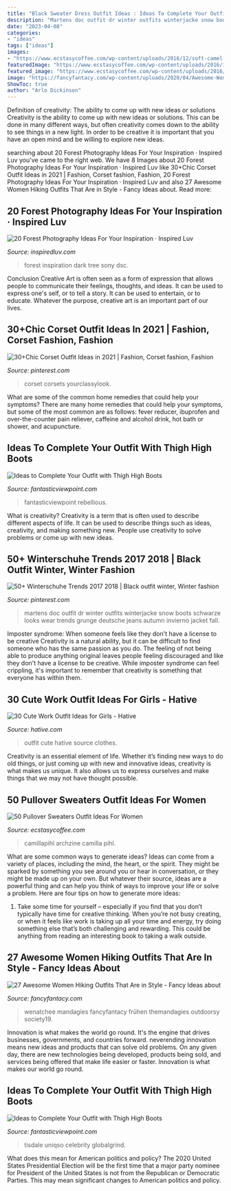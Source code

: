 ```yaml
---
title: "Black Sweater Dress Outfit Ideas : Ideas To Complete Your Outfit With Thigh High Boots"
description: "Martens doc outfit dr winter outfits winterjacke snow boots schwarze looks wear trends grunge deutsche jeans autumn invierno jacket fall"
date: "2023-04-08"
categories:
- "ideas"
tags: ["ideas"]
images:
- "https://www.ecstasycoffee.com/wp-content/uploads/2016/12/soft-camel-sweater-684x1024.jpg"
featuredImage: "https://www.ecstasycoffee.com/wp-content/uploads/2016/12/soft-camel-sweater-684x1024.jpg"
featured_image: "https://www.ecstasycoffee.com/wp-content/uploads/2016/12/soft-camel-sweater-684x1024.jpg"
image: "https://fancyfantacy.com/wp-content/uploads/2020/04/Awesome-Women-Hiking-Outfits-That-Are-in-Style-26.jpg"
ShowToc: true
author: "Arlo Dickinson"
---
```



Definition of creativity: The ability to come up with new ideas or solutions
Creativity is the ability to come up with new ideas or solutions. This can be done in many different ways, but often creativity comes down to the ability to see things in a new light. In order to be creative it is important that you have an open mind and be willing to explore new ideas.

	

		
searching about 20 Forest Photography Ideas For Your Inspiration · Inspired Luv you've came to the right web. We have 8 Images about 20 Forest Photography Ideas For Your Inspiration · Inspired Luv like 30+Chic Corset Outfit Ideas in 2021 | Fashion, Corset fashion, Fashion, 20 Forest Photography Ideas For Your Inspiration · Inspired Luv and also 27 Awesome Women Hiking Outfits That Are in Style - Fancy Ideas about. Read more:
		
    
## 20 Forest Photography Ideas For Your Inspiration · Inspired Luv

<img loading=lazy src="http://www.inspiredluv.com/wp-content/uploads/2016/12/forest_tree_dark_forest_photography.jpg" onerror="this.onerror=null;this.src='https://tse2.mm.bing.net/th?id=OIP.l6n_PpBvzvcaH6YMIGN73QHaNK&amp;pid=15.1';" alt="20 Forest Photography Ideas For Your Inspiration · Inspired Luv">

_Source: inspiredluv.com_

>forest inspiration dark tree sony dsc. 

	

Conclusion
Creative Art is often seen as a form of expression that allows people to communicate their feelings, thoughts, and ideas. It can be used to express one's self, or to tell a story. It can be used to entertain, or to educate. Whatever the purpose, creative art is an important part of our lives.

    
## 30+Chic Corset Outfit Ideas In 2021 | Fashion, Corset Fashion, Fashion

<img loading=lazy src="https://i.pinimg.com/736x/77/b5/48/77b548d3916c9a11feaffd52bfe7c648.jpg" onerror="this.onerror=null;this.src='https://tse1.mm.bing.net/th?id=OIP.fHfWG8wdiHKNzP3e_9ffzgHaLH&amp;pid=15.1';" alt="30+Chic Corset Outfit Ideas in 2021 | Fashion, Corset fashion, Fashion">

_Source: pinterest.com_

>corset corsets yourclassylook. 

	

What are some of the common home remedies that could help your symptoms?
There are many home remedies that could help your symptoms, but some of the most common are as follows: fever reducer, ibuprofen and over-the-counter pain reliever, caffeine and alcohol drink, hot bath or shower, and acupuncture.

    
## Ideas To Complete Your Outfit With Thigh High Boots

<img loading=lazy src="http://www.fantasticviewpoint.com/wp-content/uploads/2013/11/haute-rebellious-boots-haute-rebellious-skirt_400.jpg" onerror="this.onerror=null;this.src='https://tse3.mm.bing.net/th?id=OIP.J9bfUFo3c0PltqYK4CNWQAHaLH&amp;pid=15.1';" alt="Ideas to Complete Your Outfit with Thigh High Boots">

_Source: fantasticviewpoint.com_

>fantasticviewpoint rebellious. 

	

What is creativity?
Creativity is a term that is often used to describe different aspects of life. It can be used to describe things such as ideas, creativity, and making something new. People use creativity to solve problems or come up with new ideas.

    
## 50+ Winterschuhe Trends 2017 2018 | Black Outfit Winter, Winter Fashion

<img loading=lazy src="https://i.pinimg.com/736x/38/10/61/3810617ef44a366124e1803933d3c68c.jpg" onerror="this.onerror=null;this.src='https://tse4.mm.bing.net/th?id=OIP.wJ2bqWm11cjOlpj1rghangHaLH&amp;pid=15.1';" alt="50+ Winterschuhe Trends 2017 2018 | Black outfit winter, Winter fashion">

_Source: pinterest.com_

>martens doc outfit dr winter outfits winterjacke snow boots schwarze looks wear trends grunge deutsche jeans autumn invierno jacket fall. 

	

Imposter syndrome: When someone feels like they don't have a license to be creative
Creativity is a natural ability, but it can be difficult to find someone who has the same passion as you do. The feeling of not being able to produce anything original leaves people feeling discouraged and like they don't have a license to be creative. While imposter syndrome can feel crippling, it's important to remember that creativity is something that everyone has within them.

    
## 30 Cute Work Outfit Ideas For Girls - Hative

<img loading=lazy src="https://hative.com/wp-content/uploads/2015/02/work-outfit-ideas/12-cute-work-outfit-ideas-for-girls.jpg" onerror="this.onerror=null;this.src='https://tse3.mm.bing.net/th?id=OIP.i4hhF_9yc3z9SEtZLWgnlAHaLh&amp;pid=15.1';" alt="30 Cute Work Outfit Ideas for Girls - Hative">

_Source: hative.com_

>outfit cute hative source clothes. 

	

Creativity is an essential element of life. Whether it’s finding new ways to do old things, or just coming up with new and innovative ideas, creativity is what makes us unique. It also allows us to express ourselves and make things that we may not have thought possible.

    
## 50 Pullover Sweaters Outfit Ideas For Women

<img loading=lazy src="https://www.ecstasycoffee.com/wp-content/uploads/2016/12/soft-camel-sweater-684x1024.jpg" onerror="this.onerror=null;this.src='https://tse1.mm.bing.net/th?id=OIP.-V1GUQPv-6T20lGtUD413wHaLF&amp;pid=15.1';" alt="50 Pullover Sweaters Outfit Ideas For Women">

_Source: ecstasycoffee.com_

>camillapihl archzine camilla pihl. 

	

What are some common ways to generate ideas?
Ideas can come from a variety of places, including the mind, the heart, or the spirit. They might be sparked by something you see around you or hear in conversation, or they might be made up on your own. But whatever their source, ideas are a powerful thing and can help you think of ways to improve your life or solve a problem. Here are four tips on how to generate more ideas: 
1. Take some time for yourself – especially if you find that you don’t typically have time for creative thinking. When you’re not busy creating, or when it feels like work is taking up all your time and energy, try doing something else that’s both challenging and rewarding. This could be anything from reading an interesting book to taking a walk outside. 

    
## 27 Awesome Women Hiking Outfits That Are In Style - Fancy Ideas About

<img loading=lazy src="https://fancyfantacy.com/wp-content/uploads/2020/04/Awesome-Women-Hiking-Outfits-That-Are-in-Style-26.jpg" onerror="this.onerror=null;this.src='https://tse3.mm.bing.net/th?id=OIP.P8biejq6VwNS9U7bcnFK-wHaLH&amp;pid=15.1';" alt="27 Awesome Women Hiking Outfits That Are in Style - Fancy Ideas about">

_Source: fancyfantacy.com_

>wenatchee mandagies fancyfantacy frühen themandagies outdoorsy society19. 

	

Innovation is what makes the world go round. It's the engine that drives businesses, governments, and countries forward. neverending innovation means new ideas and products that can solve old problems. On any given day, there are new technologies being developed, products being sold, and services being offered that make life easier or faster. Innovation is what makes our world go round.

    
## Ideas To Complete Your Outfit With Thigh High Boots

<img loading=lazy src="http://www.fantasticviewpoint.com/wp-content/uploads/2013/11/celebrities_loves_thigh_high_boots.jpg" onerror="this.onerror=null;this.src='https://tse2.mm.bing.net/th?id=OIP.QcbZOQbY6mwc7mrHE4WY2wHaLG&amp;pid=15.1';" alt="Ideas to Complete Your Outfit with Thigh High Boots">

_Source: fantasticviewpoint.com_

>tisdale uniqso celebrity globalgrind. 

	

What does this mean for American politics and policy?
The 2020 United States Presidential Election will be the first time that a major party nominee for President of the United States is not from the Republican or Democratic Parties. This may mean significant changes to American politics and policy.

